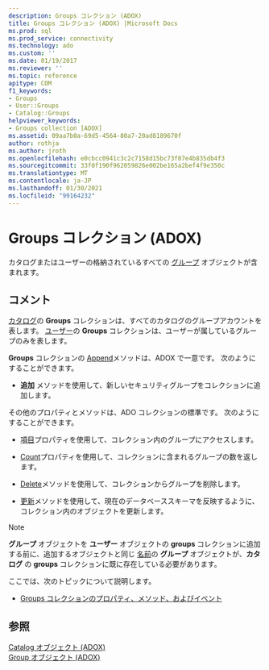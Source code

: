 ```yaml
---
description: Groups コレクション (ADOX)
title: Groups コレクション (ADOX) |Microsoft Docs
ms.prod: sql
ms.prod_service: connectivity
ms.technology: ado
ms.custom: ''
ms.date: 01/19/2017
ms.reviewer: ''
ms.topic: reference
apitype: COM
f1_keywords:
- Groups
- User::Groups
- Catalog::Groups
helpviewer_keywords:
- Groups collection [ADOX]
ms.assetid: 09aa7b0a-69d5-4564-80a7-20ad8189670f
author: rothja
ms.author: jroth
ms.openlocfilehash: e0cbcc0941c3c2c7158d15bc73f07e4b835db4f3
ms.sourcegitcommit: 33f0f190f962059826e002be165a2bef4f9e350c
ms.translationtype: MT
ms.contentlocale: ja-JP
ms.lasthandoff: 01/30/2021
ms.locfileid: "99164232"
---
```

# <a name="groups-collection-adox"></a>Groups コレクション (ADOX)
カタログまたはユーザーの格納されているすべての [グループ](./group-object-adox.md) オブジェクトが含まれます。  
  
## <a name="remarks"></a>コメント  
 [カタログ](./catalog-object-adox.md)の **Groups** コレクションは、すべてのカタログのグループアカウントを表します。 [ユーザー](./user-object-adox.md)の **Groups** コレクションは、ユーザーが属しているグループのみを表します。  
  
 **Groups** コレクションの [Append](./append-method-adox-groups.md)メソッドは、ADOX で一意です。 次のようにすることができます。  
  
-   **追加** メソッドを使用して、新しいセキュリティグループをコレクションに追加します。  
  
 その他のプロパティとメソッドは、ADO コレクションの標準です。 次のようにすることができます。  
  
-   [項目](../ado-api/item-property-ado.md)プロパティを使用して、コレクション内のグループにアクセスします。  
  
-   [Count](../ado-api/count-property-ado.md)プロパティを使用して、コレクションに含まれるグループの数を返します。  
  
-   [Delete](./delete-method-adox-collections.md)メソッドを使用して、コレクションからグループを削除します。  
  
-   [更新](../ado-api/refresh-method-ado.md)メソッドを使用して、現在のデータベーススキーマを反映するように、コレクション内のオブジェクトを更新します。  
  
> [!NOTE]
>  **グループ** オブジェクトを **ユーザー** オブジェクトの **groups** コレクションに追加する前に、追加するオブジェクトと同じ [名前](./name-property-adox.md)の **グループ** オブジェクトが、**カタログ** の **groups** コレクションに既に存在している必要があります。  
  
 ここでは、次のトピックについて説明します。  
  
-   [Groups コレクションのプロパティ、メソッド、およびイベント](./groups-collection-properties-methods-and-events.md)  
  
## <a name="see-also"></a>参照  
 [Catalog オブジェクト (ADOX)](./catalog-object-adox.md)   
 [Group オブジェクト (ADOX)](./group-object-adox.md)